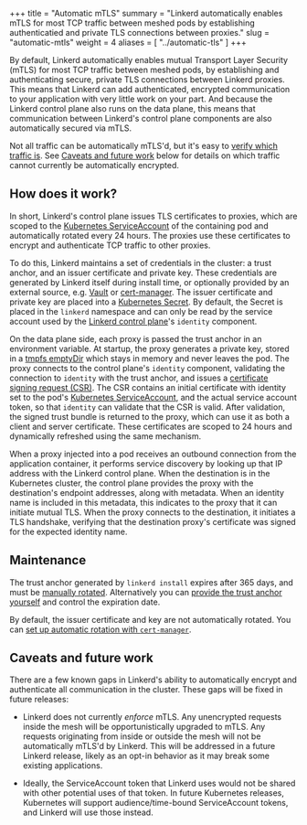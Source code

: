 +++
title = "Automatic mTLS"
summary = "Linkerd automatically enables mTLS for most TCP traffic between meshed pods by establishing authenticatied and private TLS connections between proxies."
slug = "automatic-mtls"
weight = 4
aliases = [
  "../automatic-tls"
]
+++

By default, Linkerd automatically enables mutual Transport Layer Security
(mTLS) for most TCP traffic between meshed pods, by establishing and
authenticating secure, private TLS connections between Linkerd proxies.
This means that Linkerd can add authenticated, encrypted communication to your
application with very little work on your part. And because the Linkerd control
plane also runs on the data plane, this means that communication between
Linkerd's control plane components are also automatically secured via mTLS.

Not all traffic can be automatically mTLS'd, but it's easy to [verify which
traffic is](../../tasks/securing-your-service/). See [Caveats and future
work](#caveats-and-future-work) below for details on which traffic cannot
currently be automatically encrypted.

## How does it work?

In short, Linkerd's control plane issues TLS certificates to proxies, which are
scoped to the [Kubernetes
ServiceAccount](https://kubernetes.io/docs/tasks/configure-pod-container/configure-service-account/)
of the containing pod and automatically rotated every 24 hours. The proxies use
these certificates to encrypt and authenticate TCP traffic to other
proxies.

To do this, Linkerd maintains a set of credentials in the cluster: a trust
anchor, and an issuer certificate and private key. These credentials are
generated by Linkerd itself during install time, or optionally provided by an
external source, e.g. [Vault](https://vaultproject.io) or
[cert-manager](https://github.com/jetstack/cert-manager). The issuer
certificate and private key are placed into a [Kubernetes
Secret](https://kubernetes.io/docs/concepts/configuration/secret/). By default,
the Secret is placed in the `linkerd` namespace and can only be read by the
service account used by the [Linkerd control
plane](../../reference/architecture/)'s `identity` component.

On the data plane side, each proxy is passed the trust anchor in an environment
variable. At startup, the proxy generates a private key, stored in a [tmpfs
emptyDir](https://kubernetes.io/docs/concepts/storage/volumes/#emptydir) which
stays in memory and never leaves the pod. The proxy connects to the control
plane's `identity` component, validating the connection to `identity` with the
trust anchor, and issues a [certificate signing request
(CSR)](https://en.wikipedia.org/wiki/Certificate_signing_request). The CSR
contains an initial certificate with identity set to the pod's [Kubernetes
ServiceAccount](https://kubernetes.io/docs/tasks/configure-pod-container/configure-service-account/),
and the actual service account token, so that `identity` can validate that the
CSR is valid. After validation, the signed trust bundle is returned to the
proxy, which can use it as both a client and server certificate. These
certificates are scoped to 24 hours and dynamically refreshed using the
same mechanism.

When a proxy injected into a pod receives an outbound connection from the
application container, it performs service discovery by looking up that IP
address with the Linkerd control plane. When the destination is in the
Kubernetes cluster, the control plane provides the proxy with the destination's
endpoint addresses, along with metadata. When an identity name is included in
this metadata, this indicates to the proxy that it can initiate mutual TLS. When
the proxy connects to the destination, it initiates a TLS handshake, verifying
that the destination proxy's certificate was signed for the expected identity
name.

## Maintenance

The trust anchor generated by `linkerd install` expires after 365 days, and
must be [manually
rotated](../../tasks/manually-rotating-control-plane-tls-credentials/).
Alternatively you can [provide the trust anchor
yourself](../../tasks/generate-certificates/) and control the expiration date.

By default, the issuer certificate and key are not automatically rotated. You
can [set up automatic rotation with
`cert-manager`](../../tasks/automatically-rotating-control-plane-tls-credentials/).

## Caveats and future work

There are a few known gaps in Linkerd's ability to automatically encrypt and
authenticate all communication in the cluster. These gaps will be fixed in
future releases:

* Linkerd does not currently *enforce* mTLS. Any unencrypted requests inside
  the mesh will be opportunistically upgraded to mTLS. Any requests originating
  from inside or outside the mesh will not be automatically mTLS'd by Linkerd.
  This will be addressed in a future Linkerd release, likely as an opt-in
  behavior as it may break some existing applications.

* Ideally, the ServiceAccount token that Linkerd uses would not be shared with
  other potential uses of that token. In future Kubernetes releases, Kubernetes
  will support audience/time-bound ServiceAccount tokens, and Linkerd will use
  those instead.
